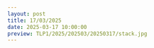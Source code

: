 ```yaml
---
layout: post
title: 17/03/2025
date: 2025-03-17 10:00:00
preview: TLP1/2025/202503/20250317/stack.jpg
---
```

